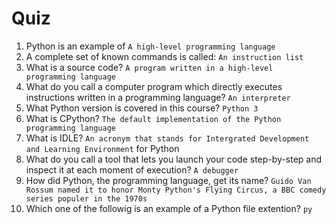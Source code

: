 # Quiz

1. Python is an example of `A high-level programming language`
2. A complete set of known commands is called: `An instruction list`
3. What is a source code? `A program written in a high-level programming language`
4. What do you call a computer program which directly executes instructions written in a programming language? `An interpreter`
5. What Python version is covered in this course? `Python 3`
6. What is CPython? `The default implementation of the Python programming language`
7. What is IDLE? `An acronym that stands for Intergrated Development and Learning Environment` for Python
8. What do you call a tool that lets you launch your code step-by-step and inspect it at each moment of execution? `A debugger`
9. How did Python, the programming language, get its name? `Guido Van Rossum named it to honor Monty Python's Flying Circus, a BBC comedy series populer in the 1970s`
10. Which one of the followig is an example of a Python file extention? `py`